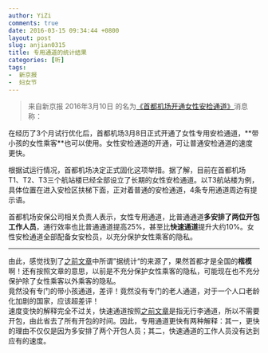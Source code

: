 ```yaml
---
author: YiZi
comments: true
date: 2016-03-15 09:34:44 +0800
layout: post
slug: anjian0315
title: 专用通道的统计结果
categories: [听]
tags:
-  新京报
-  妇女节
---
```

<div class="quote"> <blockquote>
    	来自新京报 2016年3月10日 的名为<a href="http://epaper.bjnews.com.cn/html/2016-03/10/content_625660.htm?div=-1">《首都机场开通女性安检通道》</a>消息称：
    </blockquote>
</div>
在经历了3个月试行优化后，首都机场3月8日正式开通了女性专用安检通道，**带小孩的女性乘客**也可以使用。女性安检通道的开通，可让普通安检通道的速度更快。

根据试运行情况，首都机场决定正式固化这项举措。据了解，目前在首都机场T1、T2、T3三个航站楼已经全部设立了长期的女性安检通道。以T3航站楼为例，具体位置在进入安检区扶梯下面，正对着普通的安检通道，4条专用通道周边有提示语。

首都机场安保公司相关负责人表示，女性专用通道，比普通通道**多安排了两位开包工作人员**，通行效率也比普通通道提高25%，甚至比**快速通道**提升大约10%。女性安检通道全部配备女安检员，以充分保护女性乘客的隐私。
<hr/>
<div class="commentsonquote">
<div class="yizi">由此，感觉找到了<a href="{% post_url 2016-03-09-anjian %}">之前文章</a>中所谓”据统计“的来源了，果然首都才是全国的<strong>楷模</strong>啊！还有按照文章的意思，以前是不充分保护女性乘客的隐私，可能现在也不充分保护除了女性乘客以外乘客的隐私。<br/>
竟然没有专门的带小孩通道，差评！竟然没有专门的老人通道，对于一个人口老龄化加剧的国家，应该超差评！<br/>
速度变快的解释完全不过关，快速通道按照<a href="{% post_url 2016-03-09-anjian %}">之前文章</a>是指无行李通道，所以不需要开包，由此省去了所有开包的时间。因此，专用通道更快有两种解释：其一，更快的理由不仅仅是因为多安排了两个开包人员；其二，快速通道的工作人员没有达到应有的速度。</div>
</div>
